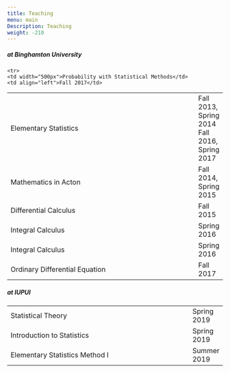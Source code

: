 ```yaml
---
title: Teaching
menu: main
Description: Teaching
weight: -210
---
```

##### at Binghamton University
<table>
  <tr>
    <td width="500px">Elementary Statistics</td>
    <td align="left">Fall 2013, Spring 2014 Fall 2016, Spring 2017</td>
  </tr>
  <tr>
    <td width="500px">Mathematics in Acton</td>
    <td align="left">Fall 2014, Spring 2015</td>
  </tr>
  <tr>
    <td width="500px">Differential Calculus</td>
    <td align="left">Fall 2015</td>
  </tr>
  <tr>
    <td width="500px">Integral Calculus</td>
    <td align="left">Spring 2016</td>
  </tr>
    <tr>
    <td width="500px">Integral Calculus</td>
    <td align="left">Spring 2016</td>
  </tr>
    <tr>
    <td width="500px">Ordinary Differential  Equation</td>
    <td align="left">Fall 2017</td>
  </tr>



    <tr>
    <td width="500px">Probability with Statistical Methods</td>
    <td align="left">Fall 2017</td>
  </tr>
</table>

##### at IUPUI
<table>

   <tr>
    <td width="500px">Statistical Theory</td>
    <td align="left">Spring 2019</td>
  </tr>
    <tr>
    <td width="500px">Introduction to Statistics</td>
    <td align="left">Spring 2019</td>
  </tr>
      <tr>
    <td width="500px">Elementary Statistics Method I</td>
    <td align="left">Summer 2019</td>
  </tr>
</table>
